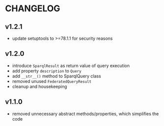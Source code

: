# CHANGELOG

## v1.2.1

- update setuptools to >=78.1.1 for security reasons

## v1.2.0

- introduce `SparqlResult` as return value of query execution
- add property `description` to `Query`
- add `__str__()` method to SparqlQuery class
- removed unused `FederatedQueryResult`
- cleanup and housekeeping

## v1.1.0

- removed unnecessary abstract methods/properties, which simplifies the code